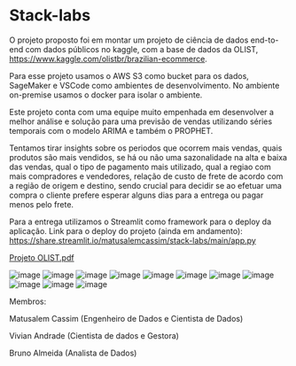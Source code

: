 # Stack-labs

O projeto proposto foi em montar um projeto de ciência de dados end-to-end com dados públicos no kaggle, com a base de dados da OLIST, https://www.kaggle.com/olistbr/brazilian-ecommerce.

Para esse projeto usamos o AWS S3 como bucket para os dados, SageMaker e VSCode como ambientes de desenvolvimento. 
No ambiente on-premise usamos o docker para isolar o ambiente. 

Este projeto conta com uma equipe muito empenhada em desenvolver a melhor análise e solução para uma previsão de vendas utilizando séries temporais com o modelo ARIMA e também o PROPHET.

Tentamos tirar insights sobre os periodos que ocorrem mais vendas, quais produtos são mais vendidos, se há ou não uma sazonalidade na alta e baixa das vendas, qual o tipo de pagamento mais utilizado, qual a regiao com mais compradores e vendedores, relação de custo de frete de acordo com a região de origem e destino, sendo crucial para decidir se ao efetuar uma compra o cliente prefere esperar alguns dias para a entrega ou pagar menos pelo frete.

Para a entrega utilizamos o Streamlit como framework para o deploy da aplicação.
Link para o deploy do projeto (ainda em andamento): https://share.streamlit.io/matusalemcassim/stack-labs/main/app.py

[Projeto OLIST.pdf](https://github.com/matusalemcassim/stack-labs/files/7972117/Projeto_OLIST.pdf)

![image](https://user-images.githubusercontent.com/16643025/151826637-ab314c96-b45d-4ce4-9a1c-14f1ab153324.png)
![image](https://user-images.githubusercontent.com/16643025/151826488-f6c18df0-52bd-43a7-bd4d-53a8524dedcc.png)
![image](https://user-images.githubusercontent.com/16643025/151826582-f0afff92-0294-4570-b05b-11589c153db7.png)
![image](https://user-images.githubusercontent.com/16643025/151826689-839300a3-60e0-4201-b506-c2b7d3c2188c.png)
![image](https://user-images.githubusercontent.com/16643025/151826705-2246cbe6-f273-4543-9b0e-39908653cfff.png)
![image](https://user-images.githubusercontent.com/16643025/151826724-ffddf209-a487-412b-992b-d9048e972e5e.png)
![image](https://user-images.githubusercontent.com/16643025/151826745-25e2d547-e36a-467a-a242-efddce8c93d0.png)
![image](https://user-images.githubusercontent.com/16643025/151826808-47cf93e8-72f6-4aea-84bd-8bb07d03d26a.png)
![image](https://user-images.githubusercontent.com/16643025/151826827-d86cbbcd-46e9-4032-b2a4-9a44e6c8700f.png)
![image](https://user-images.githubusercontent.com/16643025/151826846-54983ee9-3f6f-47cc-8819-516caf7b01b4.png)
![image](https://user-images.githubusercontent.com/16643025/151826859-40810991-f4b7-4d69-a75c-a2e86766d028.png)


Membros:  

Matusalem Cassim (Engenheiro de Dados e Cientista de Dados)

Vivian Andrade (Cientista de dados e Gestora)

Bruno Almeida (Analista de Dados)   
